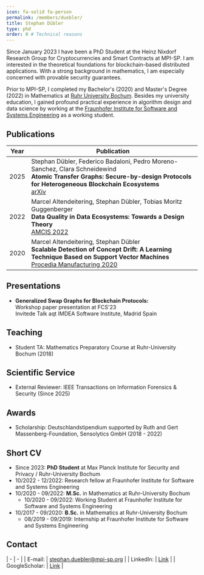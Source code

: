 ```yaml
---
icon: fa-solid fa-person
permalink: /members/duebler/
title: Stephan Dübler
type: phd
order: 0 # Technical reasons
---
```



Since January 2023 I have been a PhD Student at the Heinz Nixdorf Research Group for Cryptocurrencies and Smart Contracts at MPI-SP.
I am interested in the theoretical foundations for blockchain-based distributed applications. With a strong background in mathematics, I am especially concerned with provable security guarantees.

Prior to MPI-SP, I completed my Bachelor's (2020) and Master's Degree (2022) in Mathematics at [Ruhr University Bochum](https://www.ruhr-uni-bochum.de/en). 
Besides my university education, I gained profound practical experience in algorithm design and data science by working at the [Fraunhofer Institute for Software and Systems Engineering](https://www.isst.fraunhofer.de/en.html) as a working student. 

## Publications

|Year|Publication|
|----|-----------|
|2025| Stephan Dübler, Federico Badaloni, Pedro Moreno-Sanchez, Clara Schneidewind <br>**Atomic Transfer Graphs: Secure-by-design Protocols for Heterogeneous Blockchain Ecosystems** <br> <a href="https://arxiv.org/abs/2501.17786" target="_blank">arXiv</a> <!--- <a href="https://doi.ieeecomputersociety.org/10.1109/CSF57540.2023.00023" target="_blank">CSF 2013</a> -->| 
|2022| Marcel Altendeitering, Stephan Dübler, Tobias Moritz Guggenberger <br>**Data Quality in Data Ecosystems: Towards a Design Theory** <br> <a href="https://aisel.aisnet.org/amcis2022/DataEcoSys/DataEcoSys/3" target="_blank">AMCIS 2022</a> | 
|2020| Marcel Altendeitering, Stephan Dübler <br>**Scalable Detection of Concept Drift: A Learning Technique Based on Support Vector Machines** <br> <a href="https://doi.org/10.1016/j.promfg.2020.10.057" target="_blank">Procedia Manufacturing 2020</a> |

## Presentations

- **Generalized Swap Graphs for Blockchain Protocols:** <br> Workshop paper presentation at FCS'23
                                                    <br> Invitede Talk aqt IMDEA Software Institute, Madrid Spain

## Teaching

- Student TA: Mathematics Preparatory Course at Ruhr-University Bochum (2018)

## Scientific Service

- External Reviewer: IEEE Transactions on Information Forensics & Security (Since 2025)

## Awards

- Scholarship: Deutschlandstipendium supported by Ruth and Gert Massenberg-Foundation, Sensolytics GmbH (2018 - 2022)

## Short CV

- Since 2023: **PhD Student** at Max Planck Institute for Security and Privacy / Ruhr-University Bochum
- 10/2022 - 12/2022: Research fellow at Fraunhofer Institute for Software and Systems Engineering
- 10/2020 - 09/2022: **M.Sc.** in Mathematics at Ruhr-University Bochum
    - 10/2020 - 09/2022: Working Student at Fraunhofer Institute for Software and Systems Engineering
- 10/2017 - 09/2020: **B.Sc.** in Mathematics at Ruhr-University Bochum
    - 08/2019 - 09/2019: Internship at Fraunhofer Institute for Software and Systems Engineering

## Contact

| - | - |
| E-mail: | [stephan.duebler@mpi-sp.org](mailto:stephan.duebler@mpi-sp.org) |
| LinkedIn: | [Link](https://www.linkedin.com/in/stephan-d%C3%BCbler-756b94247) |
| GoogleScholar: | [Link](https://scholar.google.com/citations?hl=en&user=XPsccF0AAAAJ) |
